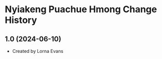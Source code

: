 Nyiakeng Puachue Hmong Change History
====================

1.0 (2024-06-10)
----------------
* Created by Lorna Evans
